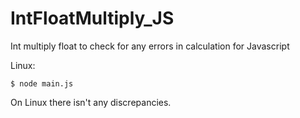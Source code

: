 # IntFloatMultiply_JS
Int multiply float to check for any errors in calculation for Javascript

Linux:
```terminal
$ node main.js
```
On Linux there isn't any discrepancies.

